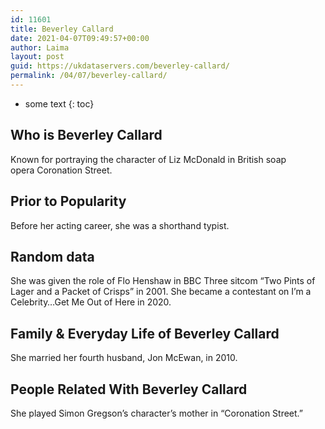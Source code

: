 ```yaml
---
id: 11601
title: Beverley Callard
date: 2021-04-07T09:49:57+00:00
author: Laima
layout: post
guid: https://ukdataservers.com/beverley-callard/
permalink: /04/07/beverley-callard/
---
```


* some text
{: toc}


## Who is Beverley Callard
                  
                  
                  
Known for portraying the character of Liz McDonald in British soap opera Coronation Street.
                  
              
            
              
            
                
                
                
## Prior to Popularity
                  
                  
                  
Before her acting career, she was a shorthand typist.
                  
              
            
              
            
                
                
                
## Random data
                  
                  
                  
She was given the role of Flo Henshaw in BBC Three sitcom &#8220;Two Pints of Lager and a Packet of Crisps&#8221; in 2001. She became a contestant on I&#8217;m a Celebrity&#8230;Get Me Out of Here in 2020.
                  
              
            
              
            
                
                
                
## Family & Everyday Life of Beverley Callard
                  
                  
                  
She married her fourth husband, Jon McEwan, in 2010.
                  
              
            
              
            
                
                
                
## People Related With Beverley Callard
                  
                  
                  
She played Simon Gregson&#8217;s character&#8217;s mother in &#8220;Coronation Street.&#8221;
                  
              
            
              
            
                
              
            
              
              
            
            
              
            
          
          
          